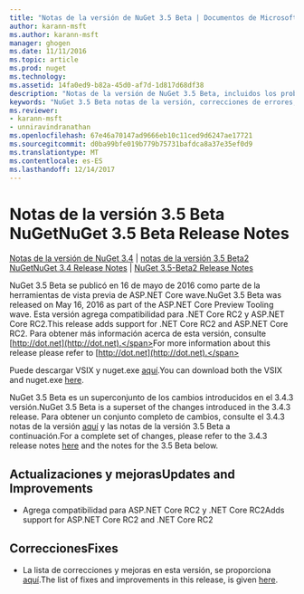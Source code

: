 ```yaml
---
title: "Notas de la versión de NuGet 3.5 Beta | Documentos de Microsoft"
author: karann-msft
ms.author: karann-msft
manager: ghogen
ms.date: 11/11/2016
ms.topic: article
ms.prod: nuget
ms.technology: 
ms.assetid: 14fa0ed9-b82a-45d0-af7d-1d817d68df38
description: "Notas de la versión de NuGet 3.5 Beta, incluidos los problemas conocidos, correcciones de errores, las funciones agregadas y dcr."
keywords: "NuGet 3.5 Beta notas de la versión, correcciones de errores, problemas, conocidos agregan características, DCR"
ms.reviewer:
- karann-msft
- unniravindranathan
ms.openlocfilehash: 67e46a70147ad9666eb10c11ced9d6247ae17721
ms.sourcegitcommit: d0ba99bfe019b779b75731bafdca8a37e35ef0d9
ms.translationtype: MT
ms.contentlocale: es-ES
ms.lasthandoff: 12/14/2017
---
```

# <a name="nuget-35-beta-release-notes"></a><span data-ttu-id="420c7-104">Notas de la versión 3.5 Beta NuGet</span><span class="sxs-lookup"><span data-stu-id="420c7-104">NuGet 3.5 Beta Release Notes</span></span>

<span data-ttu-id="420c7-105">[Notas de la versión de NuGet 3.4](../release-notes/nuget-3.4.md) | [notas de la versión 3.5 Beta2 NuGet](../release-notes/nuget-3.5-Beta2.md)</span><span class="sxs-lookup"><span data-stu-id="420c7-105">[NuGet 3.4 Release Notes](../release-notes/nuget-3.4.md) | [NuGet 3.5-Beta2 Release Notes](../release-notes/nuget-3.5-Beta2.md)</span></span>

<span data-ttu-id="420c7-106">NuGet 3.5 Beta se publicó en 16 de mayo de 2016 como parte de la herramientas de vista previa de ASP.NET Core wave.</span><span class="sxs-lookup"><span data-stu-id="420c7-106">NuGet 3.5 Beta was released on May 16, 2016 as part of the ASP.NET Core Preview Tooling wave.</span></span> <span data-ttu-id="420c7-107">Esta versión agrega compatibilidad para .NET Core RC2 y ASP.NET Core RC2.</span><span class="sxs-lookup"><span data-stu-id="420c7-107">This release adds support for .NET Core RC2 and ASP.NET Core RC2.</span></span> <span data-ttu-id="420c7-108">Para obtener más información acerca de esta versión, consulte [http://dot.net](http://dot.net).</span><span class="sxs-lookup"><span data-stu-id="420c7-108">For more information about this release please refer to [http://dot.net](http://dot.net).</span></span>

<span data-ttu-id="420c7-109">Puede descargar VSIX y nuget.exe [aquí](https://dist.nuget.org/index.html).</span><span class="sxs-lookup"><span data-stu-id="420c7-109">You can download both the VSIX and nuget.exe [here](https://dist.nuget.org/index.html).</span></span>

<span data-ttu-id="420c7-110">NuGet 3.5 Beta es un superconjunto de los cambios introducidos en el 3.4.3 versión.</span><span class="sxs-lookup"><span data-stu-id="420c7-110">NuGet 3.5 Beta is a superset of the changes introduced in the 3.4.3 release.</span></span> <span data-ttu-id="420c7-111">Para obtener un conjunto completo de cambios, consulte el 3.4.3 notas de la versión [aquí](https://github.com/NuGet/Home/issues?q=is%3Aissue+milestone%3A3.4.3+is%3Aclosed) y las notas de la versión 3.5 Beta a continuación.</span><span class="sxs-lookup"><span data-stu-id="420c7-111">For a complete set of changes, please refer to the 3.4.3 release notes [here](https://github.com/NuGet/Home/issues?q=is%3Aissue+milestone%3A3.4.3+is%3Aclosed) and the notes for the 3.5 Beta below.</span></span>

## <a name="updates-and-improvements"></a><span data-ttu-id="420c7-112">Actualizaciones y mejoras</span><span class="sxs-lookup"><span data-stu-id="420c7-112">Updates and Improvements</span></span>

* <span data-ttu-id="420c7-113">Agrega compatibilidad para ASP.NET Core RC2 y .NET Core RC2</span><span class="sxs-lookup"><span data-stu-id="420c7-113">Adds support for ASP.NET Core RC2 and .NET Core RC2</span></span>

## <a name="fixes"></a><span data-ttu-id="420c7-114">Correcciones</span><span class="sxs-lookup"><span data-stu-id="420c7-114">Fixes</span></span>

* <span data-ttu-id="420c7-115">La lista de correcciones y mejoras en esta versión, se proporciona [aquí](https://github.com/NuGet/Home/issues?q=is%3Aissue+milestone%3A%223.5+Beta%22+is%3Aclosed).</span><span class="sxs-lookup"><span data-stu-id="420c7-115">The list of fixes and improvements in this release, is given [here](https://github.com/NuGet/Home/issues?q=is%3Aissue+milestone%3A%223.5+Beta%22+is%3Aclosed).</span></span>